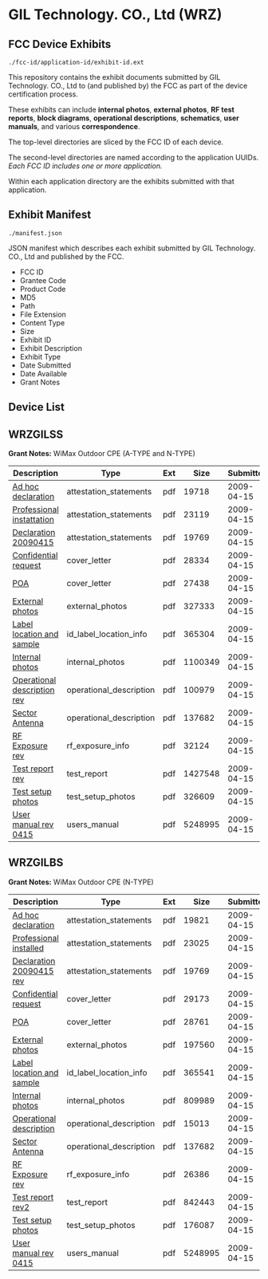 # GIL Technology. CO., Ltd (WRZ)
## FCC Device Exhibits

```
./fcc-id/application-id/exhibit-id.ext
```

This repository contains the exhibit documents submitted by GIL Technology. CO., Ltd to (and published by) the FCC as part of the device certification process.

These exhibits can include **internal photos**, **external photos**, **RF test reports**, **block diagrams**, **operational descriptions**, **schematics**, **user manuals**, and various **correspondence**.

The top-level directories are sliced by the FCC ID of each device.

The second-level directories are named according to the application UUIDs. *Each FCC ID includes one or more application.*

Within each application directory are the exhibits submitted with that application. 

## Exhibit Manifest

```
./manifest.json
```

JSON manifest which describes each exhibit submitted by GIL Technology. CO., Ltd and published by the FCC.

- FCC ID
- Grantee Code
- Product Code
- MD5
- Path
- File Extension
- Content Type
- Size
- Exhibit ID
- Exhibit Description
- Exhibit Type
- Date Submitted
- Date Available
- Grant Notes

## Device List
## WRZGILSS
**Grant Notes:** WiMax Outdoor CPE (A-TYPE and N-TYPE)

| Description | Type | Ext | Size | Submitted | Available |
| ----------- | ---- | --- | ---- | --------- | --------- |
| [Ad hoc declaration](WRZGILSS/1903bdf2923a36b05cbd8a4af3ca8882/1096890.pdf) | attestation_statements | pdf | 19718 | 2009-04-15 | 2009-04-15 |
| [Professional instattation](WRZGILSS/1903bdf2923a36b05cbd8a4af3ca8882/1096893.pdf) | attestation_statements | pdf | 23119 | 2009-04-15 | 2009-04-15 |
| [Declaration 20090415](WRZGILSS/1903bdf2923a36b05cbd8a4af3ca8882/1096931.pdf) | attestation_statements | pdf | 19769 | 2009-04-15 | 2009-04-15 |
| [Confidential request](WRZGILSS/1903bdf2923a36b05cbd8a4af3ca8882/1096891.pdf) | cover_letter | pdf | 28334 | 2009-04-15 | 2009-04-15 |
| [POA](WRZGILSS/1903bdf2923a36b05cbd8a4af3ca8882/1096892.pdf) | cover_letter | pdf | 27438 | 2009-04-15 | 2009-04-15 |
| [External photos](WRZGILSS/1903bdf2923a36b05cbd8a4af3ca8882/1096894.pdf) | external_photos | pdf | 327333 | 2009-04-15 | 2009-04-15 |
| [Label location and sample](WRZGILSS/1903bdf2923a36b05cbd8a4af3ca8882/1096896.pdf) | id_label_location_info | pdf | 365304 | 2009-04-15 | 2009-04-15 |
| [Internal photos](WRZGILSS/1903bdf2923a36b05cbd8a4af3ca8882/1096895.pdf) | internal_photos | pdf | 1100349 | 2009-04-15 | 2009-04-15 |
| [Operational description rev](WRZGILSS/1903bdf2923a36b05cbd8a4af3ca8882/1096897.pdf) | operational_description | pdf | 100979 | 2009-04-15 | 2009-04-15 |
| [Sector Antenna](WRZGILSS/1903bdf2923a36b05cbd8a4af3ca8882/1096885.pdf) | operational_description | pdf | 137682 | 2009-04-15 | 2009-04-15 |
| [RF Exposure rev](WRZGILSS/1903bdf2923a36b05cbd8a4af3ca8882/1096936.pdf) | rf_exposure_info | pdf | 32124 | 2009-04-15 | 2009-04-15 |
| [Test report rev](WRZGILSS/1903bdf2923a36b05cbd8a4af3ca8882/1096902.pdf) | test_report | pdf | 1427548 | 2009-04-15 | 2009-04-15 |
| [Test setup photos](WRZGILSS/1903bdf2923a36b05cbd8a4af3ca8882/1096903.pdf) | test_setup_photos | pdf | 326609 | 2009-04-15 | 2009-04-15 |
| [User manual rev 0415](WRZGILSS/1903bdf2923a36b05cbd8a4af3ca8882/1096933.pdf) | users_manual | pdf | 5248995 | 2009-04-15 | 2009-04-15 |
## WRZGILBS
**Grant Notes:** WiMax Outdoor CPE (N-TYPE)

| Description | Type | Ext | Size | Submitted | Available |
| ----------- | ---- | --- | ---- | --------- | --------- |
| [Ad hoc declaration](WRZGILBS/d5c2d8de6a1e26d7a2c1e1362453ff5b/1096874.pdf) | attestation_statements | pdf | 19821 | 2009-04-15 | 2009-04-15 |
| [Professional installed](WRZGILBS/d5c2d8de6a1e26d7a2c1e1362453ff5b/1096877.pdf) | attestation_statements | pdf | 23025 | 2009-04-15 | 2009-04-15 |
| [Declaration 20090415 rev](WRZGILBS/d5c2d8de6a1e26d7a2c1e1362453ff5b/1096931.pdf) | attestation_statements | pdf | 19769 | 2009-04-15 | 2009-04-15 |
| [Confidential request](WRZGILBS/d5c2d8de6a1e26d7a2c1e1362453ff5b/1096875.pdf) | cover_letter | pdf | 29173 | 2009-04-15 | 2009-04-15 |
| [POA](WRZGILBS/d5c2d8de6a1e26d7a2c1e1362453ff5b/1096876.pdf) | cover_letter | pdf | 28761 | 2009-04-15 | 2009-04-15 |
| [External photos](WRZGILBS/d5c2d8de6a1e26d7a2c1e1362453ff5b/1096878.pdf) | external_photos | pdf | 197560 | 2009-04-15 | 2009-04-15 |
| [Label location and sample](WRZGILBS/d5c2d8de6a1e26d7a2c1e1362453ff5b/1096880.pdf) | id_label_location_info | pdf | 365541 | 2009-04-15 | 2009-04-15 |
| [Internal photos](WRZGILBS/d5c2d8de6a1e26d7a2c1e1362453ff5b/1096879.pdf) | internal_photos | pdf | 809989 | 2009-04-15 | 2009-04-15 |
| [Operational description](WRZGILBS/d5c2d8de6a1e26d7a2c1e1362453ff5b/1096881.pdf) | operational_description | pdf | 15013 | 2009-04-15 | 2009-04-15 |
| [Sector Antenna](WRZGILBS/d5c2d8de6a1e26d7a2c1e1362453ff5b/1096885.pdf) | operational_description | pdf | 137682 | 2009-04-15 | 2009-04-15 |
| [RF Exposure rev](WRZGILBS/d5c2d8de6a1e26d7a2c1e1362453ff5b/1096932.pdf) | rf_exposure_info | pdf | 26386 | 2009-04-15 | 2009-04-15 |
| [Test report rev2](WRZGILBS/d5c2d8de6a1e26d7a2c1e1362453ff5b/1096886.pdf) | test_report | pdf | 842443 | 2009-04-15 | 2009-04-15 |
| [Test setup photos](WRZGILBS/d5c2d8de6a1e26d7a2c1e1362453ff5b/1096887.pdf) | test_setup_photos | pdf | 176087 | 2009-04-15 | 2009-04-15 |
| [User manual rev 0415](WRZGILBS/d5c2d8de6a1e26d7a2c1e1362453ff5b/1096933.pdf) | users_manual | pdf | 5248995 | 2009-04-15 | 2009-04-15 |

